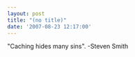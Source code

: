 ```yaml
---
layout: post
title: "(no title)"
date: '2007-08-23 12:17:00'
---
```


"Caching hides many sins". -Steven Smith<br>